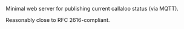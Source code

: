 Minimal web server for publishing current callaloo status (via MQTT).

Reasonably close to RFC 2616-compliant.
